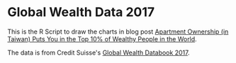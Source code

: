 # Global Wealth Data 2017

This is the R Script to draw the charts in blog post [Apartment Ownership (in Taiwan) Puts You in the Top 10% of Wealthy People in the World](https://medium.com/@amossclaire/apartment-ownership-in-taiwan-puts-you-in-the-top-10-of-wealthy-people-in-the-world-c83d03235167).

The data is from Credit Suisse's [Global Wealth Databook 2017](http://publications.credit-suisse.com/index.cfm/publikationen-shop/research-institute/global-wealth-databook-2017-en/).
